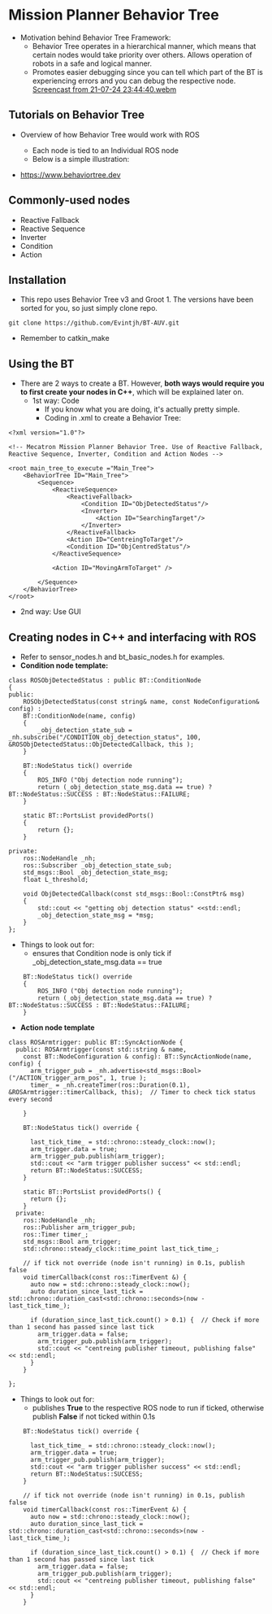 # Mission Planner Behavior Tree
- Motivation behind Behavior Tree Framework:
  - Behavior Tree operates in a hierarchical manner, which means that certain nodes would take priority over others. Allows operation of robots in a safe and logical manner.
  - Promotes easier debugging since you can tell which part of the BT is experiencing errors and you can debug the respective node.
[Screencast from 21-07-24 23:44:40.webm](https://github.com/user-attachments/assets/f751d960-1441-4d12-adfc-38dd3d516f91)


## Tutorials on Behavior Tree

- Overview of how Behavior Tree would work with ROS
  - Each node is tied to an Individual ROS node
  - Below is a simple illustration:

- https://www.behaviortree.dev

## Commonly-used nodes
- Reactive Fallback
- Reactive Sequence
- Inverter
- Condition
- Action
  
## Installation
- This repo uses Behavior Tree v3 and Groot 1. The versions have been sorted for you, so just simply clone repo.
```
git clone https://github.com/Evintjh/BT-AUV.git
```
- Remember to catkin_make

## Using the BT
- There are 2 ways to create a BT. However, __both ways would require you to first create your nodes in C++__, which will be explained later on.
  - 1st way: Code 
    - If you know what you are doing, it's actually pretty simple.
    - Coding in .xml to create a Behavior Tree:
```
<?xml version="1.0"?>

<!-- Mecatron Mission Planner Behavior Tree. Use of Reactive Fallback, Reactive Sequence, Inverter, Condition and Action Nodes -->

<root main_tree_to_execute ="Main_Tree">
	<BehaviorTree ID="Main_Tree">
		<Sequence>
			<ReactiveSequence>
				<ReactiveFallback>
					<Condition ID="ObjDetectedStatus"/>
					<Inverter>
						<Action ID="SearchingTarget"/>
					</Inverter>
				</ReactiveFallback>
				<Action ID="CentreingToTarget"/>
				<Condition ID="ObjCentredStatus"/>
			</ReactiveSequence>

			<Action ID="MovingArmToTarget" />
				
		</Sequence>
	</BehaviorTree>
</root>
```
  - 2nd way: Use GUI


## Creating nodes in C++ and interfacing with ROS
- Refer to sensor_nodes.h and bt_basic_nodes.h for examples.
- __Condition node template:__
```
class ROSObjDetectedStatus : public BT::ConditionNode 
{
public:
	ROSObjDetectedStatus(const string& name, const NodeConfiguration& config) :
	BT::ConditionNode(name, config)
	{
		_obj_detection_state_sub = _nh.subscribe("/CONDITION_obj_detection_status", 100, &ROSObjDetectedStatus::ObjDetectedCallback, this );
    }

    BT::NodeStatus tick() override
	{
		ROS_INFO ("Obj detection node running");
		return (_obj_detection_state_msg.data == true) ? BT::NodeStatus::SUCCESS : BT::NodeStatus::FAILURE;
	}

	static BT::PortsList providedPorts()
	{
		return {};
	}
	
private:
	ros::NodeHandle _nh;
	ros::Subscriber _obj_detection_state_sub;
	std_msgs::Bool _obj_detection_state_msg;
	float L_threshold;

	void ObjDetectedCallback(const std_msgs::Bool::ConstPtr& msg)
	{   
        std::cout << "getting obj detection status" <<std::endl;
		_obj_detection_state_msg = *msg;
	}
};
```
- Things to look out for:
  - ensures that Condition node is only tick if _obj_detection_state_msg.data == true
```
    BT::NodeStatus tick() override
	{
		ROS_INFO ("Obj detection node running");
		return (_obj_detection_state_msg.data == true) ? BT::NodeStatus::SUCCESS : BT::NodeStatus::FAILURE;
	}

```
    

- __Action node template__
```
class ROSArmtrigger: public BT::SyncActionNode {
  public: ROSArmtrigger(const std::string & name,
    const BT::NodeConfiguration & config): BT::SyncActionNode(name, config) {
      arm_trigger_pub = _nh.advertise<std_msgs::Bool>("/ACTION_trigger_arm_pos", 1, true );
      timer_ = _nh.createTimer(ros::Duration(0.1), &ROSArmtrigger::timerCallback, this);  // Timer to check tick status every second

    }

    BT::NodeStatus tick() override {

      last_tick_time_ = std::chrono::steady_clock::now();
      arm_trigger.data = true;
      arm_trigger_pub.publish(arm_trigger);
      std::cout << "arm trigger publisher success" << std::endl;
      return BT::NodeStatus::SUCCESS;
    }

    static BT::PortsList providedPorts() {
      return {};
    }
  private:
    ros::NodeHandle _nh;
    ros::Publisher arm_trigger_pub;
    ros::Timer timer_;
    std_msgs::Bool arm_trigger;
    std::chrono::steady_clock::time_point last_tick_time_;

    // if tick not override (node isn't running) in 0.1s, publish false
    void timerCallback(const ros::TimerEvent &) {
      auto now = std::chrono::steady_clock::now();
      auto duration_since_last_tick = std::chrono::duration_cast<std::chrono::seconds>(now - last_tick_time_);

      if (duration_since_last_tick.count() > 0.1) {  // Check if more than 1 second has passed since last tick
        arm_trigger.data = false;
        arm_trigger_pub.publish(arm_trigger);
        std::cout << "centreing publisher timeout, publishing false" << std::endl;
      }
    }
  
};
```
- Things to look out for:
  - publishes __True__ to the respective ROS node to run if ticked, otherwise publish __False__ if not ticked within 0.1s
```
    BT::NodeStatus tick() override {

      last_tick_time_ = std::chrono::steady_clock::now();
      arm_trigger.data = true;
      arm_trigger_pub.publish(arm_trigger);
      std::cout << "arm trigger publisher success" << std::endl;
      return BT::NodeStatus::SUCCESS;
    }

```
```
    // if tick not override (node isn't running) in 0.1s, publish false
    void timerCallback(const ros::TimerEvent &) {
      auto now = std::chrono::steady_clock::now();
      auto duration_since_last_tick = std::chrono::duration_cast<std::chrono::seconds>(now - last_tick_time_);

      if (duration_since_last_tick.count() > 0.1) {  // Check if more than 1 second has passed since last tick
        arm_trigger.data = false;
        arm_trigger_pub.publish(arm_trigger);
        std::cout << "centreing publisher timeout, publishing false" << std::endl;
      }
    }
```

